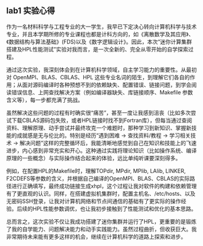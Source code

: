 ## lab1 实验心得

作为一名材料科学与工程专业的大一学生，我早已下定决心转向计算机科学与技术专业，并且本学期所修的专业课程也都是计科方向的，如《离散数学及其应用》、《数据结构与算法基础》(FDS)以及《数字逻辑设计》。因此，本次“迷你计算集群搭建及HPL性能测试”实验对我而言，是一次全新的、完全从零开始的自学探索过程。

通过这次实验，我深刻体会到在计算机科学领域，自主学习能力的重要性。从最初对 OpenMPI、BLAS、CBLAS、HPL 这些专业名词的陌生，到理解它们各自的作用；从面对源码编译时各种预想不到的依赖缺失、配置错误、链接问题，到学会阅读错误信息、上网查找解决方案（例如编译器缺失、库链接顺序、Makefile 参数含义等），每一步都充满了挑战。

虽然解决这些问题的过程有时确实很“痛苦”，甚至一度让我感到沮丧（比如多次尝试下载CBLAS源码包失败，或者HPL链接时找不到Fortran库），但每当通过查阅资料、理解原理、动手尝试并最终攻克一个难题时，那种学习到新知识、掌握新技能的成就感是无与伦比的。特别是经历“遇到困难 -> 查找资料/教程 -> 学习相关技术 -> 解决问题”这样的完整循环后，我能清晰地感觉到自己在知识和技能上的飞速进步，内心感到非常充实和开心。这种通过实践将理论知识（比如操作系统、编译原理的一些概念）与实际操作结合起来的体验，远比单纯听课要深刻得多。

例如，在配置HPL的Makefile时，理解TOPdir, MPdir, MPlib, LAlib, LINKER, F2CDEFS等参数的含义，并根据自己编译的OpenMPI、BLAS、CBLAS的实际路径进行正确填写，最终成功链接生成xhpl，这个过程让我对软件的构建和依赖管理有了更直观的认识。同样，在搭建虚拟机集群时，配置主机名、/etc/hosts、以及无密码SSH登录，让我对计算机网络和节点间通信的基础有了更实际的操作经验。后续的HPL性能参数调优，也让我初步接触到了性能测试和优化的基本思路。

总而言之，这次实验不仅让我成功搭建了迷你集群并运行了HPL，更重要的是锻炼了我的自学能力、问题解决能力和动手实践能力。虽然过程曲折，但收获巨大。我非常期待未来能有更多这样的机会，继续在计算机科学的道路上探索和进步。
